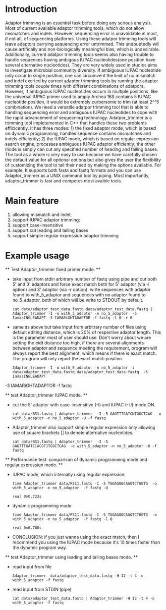 **Introduction**
============

Adaptor trimming is an essential task before doing any serious analysis. 
Most of current available adaptor trimming tools, which do not allow mismatches and indels. 
However, sequencing error is unavoidable in most, if not all, of sequencing platforms. 
Using these adatpor trimming tools will leave adaptors carrying sequencing 
error untrimmed. This undoubtedly will cause artifically and non-biologically meaningful bias, 
which is undesirable. Additionally, current adatpor trimming  tools seems also having trouble to
handle sequences having ambigous IUPAC nucleotides(one position have several alternative 
nucleotides). They are very widely used in studies aims to investigate microbial 
community diversity. If ambiguous IUPAC nucleotide only occur in single position, one can 
circumvent the limit of no mismatch and indel exerted by current adaptor trimming tools by 
running the adaptor trimming tools couple times with different combinations of adatpors. 
However, if ambiguous IUPAC nucleotides occurs in multiple positions, like the universal IUPAC
primer used to amply Archea 16S contains 5 IUPAC nucleotide position, it would be extremely 
curbersome to trim (at least 2^^5 combination). We need a versatile adatpor trimming tool that 
is able to handling sequencing error and ambiguous IUPAC nucleotides to cope with the rapid 
advancement of sequecning technology. Adatpor_trimmer is a trimming tool impletemented in C++ 
that handles these two problems efficicently. It has three modes: 1) the fixed adaptor mode, 
which is based on dynamic programming, handles sequence contains mismatches and indels 
efficiently; 2) the IUPAC mode, which is based on regular expression search engine, processes 
ambiguous IUPAC adaptor efficiently; the other mode is simply can cut any specified number of 
heading and tailing bases. The tool as a whole is very easy to use because we have carefully 
chosen the default value for all optional options but also gives the user the flexibility of 
customizing the tool to tail their need by making the options available. For example, 
It supports both fasta and fastq formats and you can use Adaptor_trimmer as a UNIX command 
tool by piping. Most importantly, adaptor_trimmer is fast and competes most avaible tools.

**Main feature**
============

  1. allowing mismatch and indel;
  2. support IUPAC adaptor trimming;
  3. support case-insensitive
  4. support cut leading and tailing bases
  5. support simple regular expression adaptor trimming

**Example usage**
=============

** Test Adaptor_trimmer fixed primer mode. **

  * take input from stdin arbitrary number of fastq using pipe and cut both 5' and 3' adaptors 
    and force exact match both for 5' adaptor (via -l option) and 3' adaptor (via -r option).
    write sequences with adaptor found to with_5_adaptor and sequences with no adaptor found 
    to no_5_adaptor, both of which will be write to STDOUT by default.

        cat data/adaptor_test_data.fastq data/adaptor_test_data.fastq | Adaptor_trimmer -I -o with_5_adaptor -n no_5_adaptor  -5 IamasINGLEADAPT -3 IAMARiGHTADAPTOR -f fastq -l 0 -r 0

  * same as above but take input from arbitrary number of files using default editing distance, 
    which is 20% of respective adaptor length. This is the parameter most of user should use. 
    Don't worry about we are setting the eidt distance too high, if there are several alignments 
    between adaptor and sequence meeting the requirement, program will always report the best 
    alignment, which means if there is exact match. The program will only report the exact 
    match position.

        Adaptor_trimmer -I -o with_5_adaptor -n no_5_adaptor -i data/adaptor_test_data.fastq data/adaptor_test_data.fastq  -5 IamasINGLEADAPT 
-3 IAMARiGHTADAPTOR -f fastq

** test Adaptor_trimmer IUPAC mode. **

  * cut the 5' adaptor with case-insensitive (-I) and IUPAC (-U) mode ON.
    
        cat data/BS1.fastq | Adaptor_trimmer  -I -5 GAGTTTGATCNTGGCTCAG  -o with_5_adaptor -n no_5_adaptor -U -f fastq
 
  * Adaptor_trimmer also support simple regular expression only allowing use of square brackets 
    [] to denote alternative nucleotides. 
        
        cat data/BS1.fastq | Adaptor_trimmer  -I -5 GAGTTTGATC[ACGT]TGGCTCAG  -o with_5_adaptor -n no_5_adaptor -U -f fastq
 
** Performance test: comparison of dynamic programming mode and regular expression mode. **

  * IUPAC mode, which internally using regular expression 
        
        time Adaptor_trimmer data/FS11.fastq -I -5 TGGAGGGCAAGTCTGGTG  -o with_5_adaptor -n no_5_adaptor  -f fastq -U
        
        real 0m0.723s

  * dynamic programming mode 
        
        time Adaptor_trimmer data/FS11.fastq -I -5 TGGAGGGCAAGTCTGGTG  -o with_5_adaptor -n no_5_adaptor  -f fastq -l 0
        
        real 0m6.700s

  * CONCLUSION: if you just wanna using the exact match, then I recommend you using the IUPAC mode because it's 10 times 
    faster than the dynamic program way.

** test Adaptor_trimmer using leading and tailing bases mode. **

  * read input from file 
        
        Adaptor_trimmer  data/adaptor_test_data.fastq -H 12 -t 4 -o with_5_adaptor -f fastq

  * read input from STDIN (pipe) 
        
        cat data/adaptor_test_data.fastq | Adaptor_trimmer -H 12 -t 4 -o with_5_adaptor -f fastq

